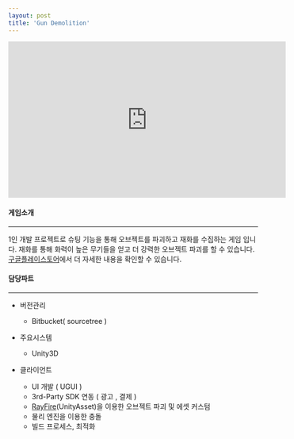 ```yaml
---
layout: post
title: 'Gun Demolition'
---
```


<iframe width="560" height="315" src="https://www.youtube.com/embed/EGOT8kGUofM" title="YouTube video player" frameborder="0" allow="accelerometer; autoplay; clipboard-write; encrypted-media; gyroscope; picture-in-picture" allowfullscreen></iframe>


#### 게임소개

----------------------------

1인 개발 프로젝트로 슈팅 기능을 통해 오브젝트를 파괴하고 재화를 수집하는 게임 입니다. 재화를 통해 화력이 높은 무기들을 얻고 더 강력한 오브젝트 파괴를 할 수 있습니다. <a href="https://play.google.com/store/apps/details?id=com.DokD.GunDemolition" target="_blank">구글플레이스토어</a>에서 더 자세한 내용을 확인할 수 있습니다.

#### 담당파트

----------------------------

* 버전관리
  *  Bitbucket( sourcetree )  

* 주요시스템
  * Unity3D 
* 클라이언트
  * UI 개발 ( UGUI )  
  * 3rd-Party SDK 연동 ( 광고 , 결제 )
  * <a href="https://assetstore.unity.com/packages/tools/game-toolkits/rayfire-for-unity-148690" target="_blank">RayFire</a>(UnityAsset)을 이용한 오브젝트 파괴 및 에셋 커스텀
  * 물리 엔진을 이용한 충돌     
  * 빌드 프로세스, 최적화

  